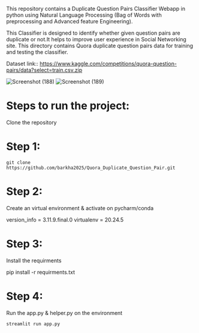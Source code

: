
This repository contains a Duplicate Question Pairs Classifier Webapp in python using Natural Language Processing (Bag of Words with preprocessing and Advanced feature Engineering).

This Classifier is designed to identify whether given question pairs are duplicate or not.It helps to improve user experience in Social Networking site.
This directory contains Quora duplicate question pairs data for training and testing the classifier.

Dataset link::
https://www.kaggle.com/competitions/quora-question-pairs/data?select=train.csv.zip






![Screenshot (188)](https://github.com/user-attachments/assets/0802b821-5f48-49e4-8eb7-60d8d4d8114f)
![Screenshot (189)](https://github.com/user-attachments/assets/f14aa606-ce85-4572-aee3-95388adccb13)

# Steps to run the project:

Clone the repository

# Step 1:
```
git clone https://github.com/barkha2025/Quora_Duplicate_Question_Pair.git
```

# Step 2:
Create an virtual environment & activate on pycharm/conda

version_info = 3.11.9.final.0
virtualenv = 20.24.5

# Step 3:

Install the requirments

pip install -r requirments.txt


# Step 4:
Run the app.py & helper.py on the environment 
```
streamlit run app.py
```





